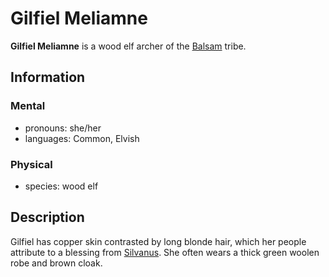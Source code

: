 # Gilfiel Meliamne

**Gilfiel Meliamne** is a wood elf archer of the [Balsam](../balsam.md) tribe.

## Information

### Mental

- pronouns: she/her
- languages: Common, Elvish

### Physical

- species: wood elf

## Description

Gilfiel has copper skin contrasted by long blonde hair, which her people attribute to a blessing from [Silvanus](../../../ch-3-stories-of-mote/pantheons/mote-pantheons.md#borrowed-pantheon). She often wears a thick green woolen robe and brown cloak.
